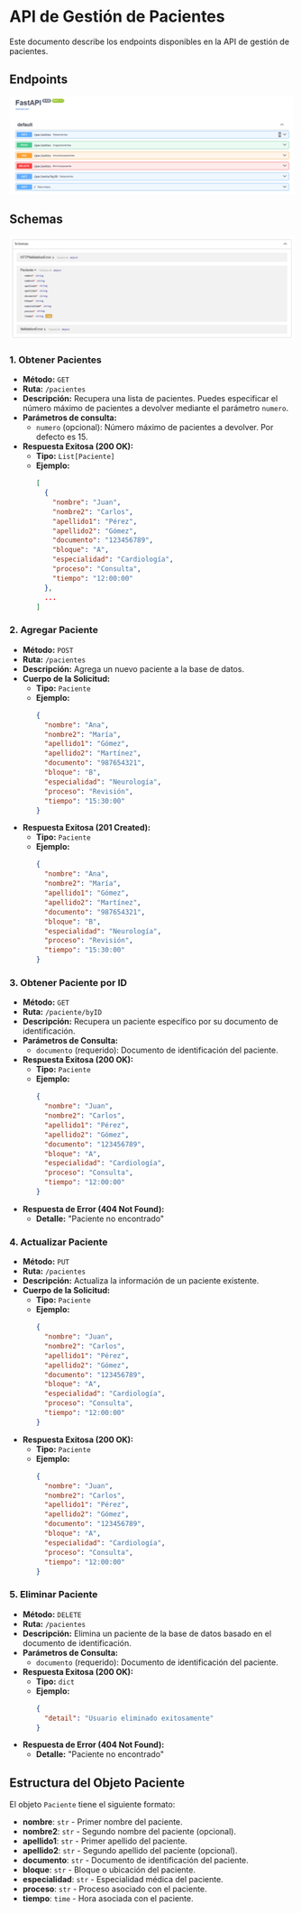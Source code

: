 # API de Gestión de Pacientes

Este documento describe los endpoints disponibles en la API de gestión de pacientes.

## Endpoints
![Imagen de la api](Readme1.png)

## Schemas

![Esquemas](Readme2.png)

### 1. Obtener Pacientes

- **Método:** `GET`
- **Ruta:** `/pacientes`
- **Descripción:** Recupera una lista de pacientes. Puedes especificar el número máximo de pacientes a devolver mediante el parámetro `numero`.
- **Parámetros de consulta:**
  - `numero` (opcional): Número máximo de pacientes a devolver. Por defecto es 15.
- **Respuesta Exitosa (200 OK):**
  - **Tipo:** `List[Paciente]`
  - **Ejemplo:**
    ```json
    [
      {
        "nombre": "Juan",
        "nombre2": "Carlos",
        "apellido1": "Pérez",
        "apellido2": "Gómez",
        "documento": "123456789",
        "bloque": "A",
        "especialidad": "Cardiología",
        "proceso": "Consulta",
        "tiempo": "12:00:00"
      },
      ...
    ]
    ```

### 2. Agregar Paciente

- **Método:** `POST`
- **Ruta:** `/pacientes`
- **Descripción:** Agrega un nuevo paciente a la base de datos.
- **Cuerpo de la Solicitud:**
  - **Tipo:** `Paciente`
  - **Ejemplo:**
    ```json
    {
      "nombre": "Ana",
      "nombre2": "María",
      "apellido1": "Gómez",
      "apellido2": "Martínez",
      "documento": "987654321",
      "bloque": "B",
      "especialidad": "Neurología",
      "proceso": "Revisión",
      "tiempo": "15:30:00"
    }
    ```
- **Respuesta Exitosa (201 Created):**
  - **Tipo:** `Paciente`
  - **Ejemplo:**
    ```json
    {
      "nombre": "Ana",
      "nombre2": "María",
      "apellido1": "Gómez",
      "apellido2": "Martínez",
      "documento": "987654321",
      "bloque": "B",
      "especialidad": "Neurología",
      "proceso": "Revisión",
      "tiempo": "15:30:00"
    }
    ```

### 3. Obtener Paciente por ID

- **Método:** `GET`
- **Ruta:** `/paciente/byID`
- **Descripción:** Recupera un paciente específico por su documento de identificación.
- **Parámetros de Consulta:**
  - `documento` (requerido): Documento de identificación del paciente.
- **Respuesta Exitosa (200 OK):**
  - **Tipo:** `Paciente`
  - **Ejemplo:**
    ```json
    {
      "nombre": "Juan",
      "nombre2": "Carlos",
      "apellido1": "Pérez",
      "apellido2": "Gómez",
      "documento": "123456789",
      "bloque": "A",
      "especialidad": "Cardiología",
      "proceso": "Consulta",
      "tiempo": "12:00:00"
    }
    ```
- **Respuesta de Error (404 Not Found):**
  - **Detalle:** "Paciente no encontrado"

### 4. Actualizar Paciente

- **Método:** `PUT`
- **Ruta:** `/pacientes`
- **Descripción:** Actualiza la información de un paciente existente.
- **Cuerpo de la Solicitud:**
  - **Tipo:** `Paciente`
  - **Ejemplo:**
    ```json
    {
      "nombre": "Juan",
      "nombre2": "Carlos",
      "apellido1": "Pérez",
      "apellido2": "Gómez",
      "documento": "123456789",
      "bloque": "A",
      "especialidad": "Cardiología",
      "proceso": "Consulta",
      "tiempo": "12:00:00"
    }
    ```
- **Respuesta Exitosa (200 OK):**
  - **Tipo:** `Paciente`
  - **Ejemplo:**
    ```json
    {
      "nombre": "Juan",
      "nombre2": "Carlos",
      "apellido1": "Pérez",
      "apellido2": "Gómez",
      "documento": "123456789",
      "bloque": "A",
      "especialidad": "Cardiología",
      "proceso": "Consulta",
      "tiempo": "12:00:00"
    }
    ```

### 5. Eliminar Paciente

- **Método:** `DELETE`
- **Ruta:** `/pacientes`
- **Descripción:** Elimina un paciente de la base de datos basado en el documento de identificación.
- **Parámetros de Consulta:**
  - `documento` (requerido): Documento de identificación del paciente.
- **Respuesta Exitosa (200 OK):**
  - **Tipo:** `dict`
  - **Ejemplo:**
    ```json
    {
      "detail": "Usuario eliminado exitosamente"
    }
    ```
- **Respuesta de Error (404 Not Found):**
  - **Detalle:** "Paciente no encontrado"

## Estructura del Objeto Paciente

El objeto `Paciente` tiene el siguiente formato:

- **nombre**: `str` - Primer nombre del paciente.
- **nombre2**: `str` - Segundo nombre del paciente (opcional).
- **apellido1**: `str` - Primer apellido del paciente.
- **apellido2**: `str` - Segundo apellido del paciente (opcional).
- **documento**: `str` - Documento de identificación del paciente.
- **bloque**: `str` - Bloque o ubicación del paciente.
- **especialidad**: `str` - Especialidad médica del paciente.
- **proceso**: `str` - Proceso asociado con el paciente.
- **tiempo**: `time` - Hora asociada con el paciente.


